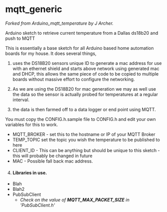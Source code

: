 # **mqtt_generic**

_Forked from Arduino_mqtt_temperature by J Archer._

Arduino sketch to retrieve current temperature from a Dallas ds18b20 and push to MQTT

This is essentially a base sketch for all Arduino based home automation boards for my house. It does several things,

1) uses the DS18B20 sensors unique ID to generate a mac address for use with an ethernet shield and starts above network using generated mac and DHCP, this allows the same piece of code to be copied to multiple boards without massive effort to configure the networking.

2) As we are using the DS18B20 for mac generation we may as well use the data so the sensor is actually probed for temperatures at a regular interval.

3) the data is then farmed off to a data logger or end point using MQTT.

You must copy the CONFIG.h.sample file to CONFIG.h and edit your own variables for this to work.

* MQTT_BROKER - set this to the hostname or IP of your MQTT Broker
* TEMP_TOPIC set the topic you wish the temperature to be published to here
* CLIENT_ID - This can be anything but should be unique to this sketch - this will probably be changed in future
* MAC - Possible fall back mac address.

4) #### Libraries in use.
* Blah
* Blah2
* PubSubClient
    - *Check on the value of **MQTT_MAX_PACKET_SIZE** in 'PubSubClient.h'*

